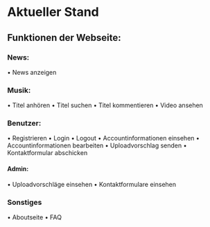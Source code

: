 # Aktueller Stand

## Funktionen der Webseite:

### News:

•	News anzeigen

### Musik:

•	Titel anhören
•	Titel suchen
•	Titel kommentieren
•	Video ansehen


### Benutzer:

•	Registrieren
•	Login
•	Logout
•	Accountinformationen einsehen
•	Accountinformationen bearbeiten
•	Uploadvorschlag senden
•	Kontaktformular abschicken

#### Admin:

•	Uploadvorschläge einsehen
•	Kontaktformulare einsehen

### Sonstiges

•	Aboutseite
•	FAQ








